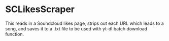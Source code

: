 # SCLikesScraper
This reads in a Soundcloud likes page, strips out each URL which leads to a song, and saves it to a .txt file to be used with yt-dl batch download function.
